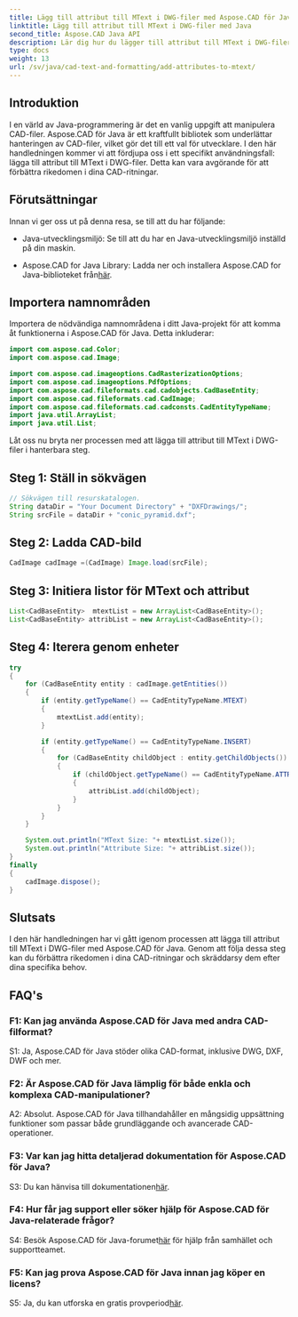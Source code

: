 ```yaml
---
title: Lägg till attribut till MText i DWG-filer med Aspose.CAD för Java
linktitle: Lägg till attribut till MText i DWG-filer med Java
second_title: Aspose.CAD Java API
description: Lär dig hur du lägger till attribut till MText i DWG-filer med Aspose.CAD för Java. Förhöj dina CAD-ritningar med denna steg-för-steg-guide.
type: docs
weight: 13
url: /sv/java/cad-text-and-formatting/add-attributes-to-mtext/
---
```

## Introduktion

I en värld av Java-programmering är det en vanlig uppgift att manipulera CAD-filer. Aspose.CAD för Java är ett kraftfullt bibliotek som underlättar hanteringen av CAD-filer, vilket gör det till ett val för utvecklare. I den här handledningen kommer vi att fördjupa oss i ett specifikt användningsfall: lägga till attribut till MText i DWG-filer. Detta kan vara avgörande för att förbättra rikedomen i dina CAD-ritningar.

## Förutsättningar

Innan vi ger oss ut på denna resa, se till att du har följande:

- Java-utvecklingsmiljö: Se till att du har en Java-utvecklingsmiljö inställd på din maskin.

- Aspose.CAD for Java Library: Ladda ner och installera Aspose.CAD for Java-biblioteket från[här](https://releases.aspose.com/cad/java/).

## Importera namnområden

Importera de nödvändiga namnområdena i ditt Java-projekt för att komma åt funktionerna i Aspose.CAD för Java. Detta inkluderar:

```java
import com.aspose.cad.Color;
import com.aspose.cad.Image;

import com.aspose.cad.imageoptions.CadRasterizationOptions;
import com.aspose.cad.imageoptions.PdfOptions;
import com.aspose.cad.fileformats.cad.cadobjects.CadBaseEntity;
import com.aspose.cad.fileformats.cad.CadImage;
import com.aspose.cad.fileformats.cad.cadconsts.CadEntityTypeName;
import java.util.ArrayList;
import java.util.List;
```

Låt oss nu bryta ner processen med att lägga till attribut till MText i DWG-filer i hanterbara steg.

## Steg 1: Ställ in sökvägen

```java
// Sökvägen till resurskatalogen.
String dataDir = "Your Document Directory" + "DXFDrawings/";
String srcFile = dataDir + "conic_pyramid.dxf";
```

## Steg 2: Ladda CAD-bild

```java
CadImage cadImage =(CadImage) Image.load(srcFile);
```

## Steg 3: Initiera listor för MText och attribut

```java
List<CadBaseEntity>  mtextList = new ArrayList<CadBaseEntity>();
List<CadBaseEntity> attribList = new ArrayList<CadBaseEntity>();
```

## Steg 4: Iterera genom enheter

```java
try
{
    for (CadBaseEntity entity : cadImage.getEntities())
    {
        if (entity.getTypeName() == CadEntityTypeName.MTEXT)
        {
            mtextList.add(entity);
        }

        if (entity.getTypeName() == CadEntityTypeName.INSERT)
        {
            for (CadBaseEntity childObject : entity.getChildObjects())
            {
                if (childObject.getTypeName() == CadEntityTypeName.ATTRIB)
                {
                    attribList.add(childObject);
                }
            }
        }
    }

    System.out.println("MText Size: "+ mtextList.size());
    System.out.println("Attribute Size: "+ attribList.size());
}
finally
{
    cadImage.dispose();
}
```

## Slutsats

I den här handledningen har vi gått igenom processen att lägga till attribut till MText i DWG-filer med Aspose.CAD för Java. Genom att följa dessa steg kan du förbättra rikedomen i dina CAD-ritningar och skräddarsy dem efter dina specifika behov.

## FAQ's

### F1: Kan jag använda Aspose.CAD för Java med andra CAD-filformat?

S1: Ja, Aspose.CAD för Java stöder olika CAD-format, inklusive DWG, DXF, DWF och mer.

### F2: Är Aspose.CAD för Java lämplig för både enkla och komplexa CAD-manipulationer?

A2: Absolut. Aspose.CAD för Java tillhandahåller en mångsidig uppsättning funktioner som passar både grundläggande och avancerade CAD-operationer.

### F3: Var kan jag hitta detaljerad dokumentation för Aspose.CAD för Java?

S3: Du kan hänvisa till dokumentationen[här](https://reference.aspose.com/cad/java/).

### F4: Hur får jag support eller söker hjälp för Aspose.CAD för Java-relaterade frågor?

 S4: Besök Aspose.CAD för Java-forumet[här](https://forum.aspose.com/c/cad/19) för hjälp från samhället och supportteamet.

### F5: Kan jag prova Aspose.CAD för Java innan jag köper en licens?

 S5: Ja, du kan utforska en gratis provperiod[här](https://releases.aspose.com/).
